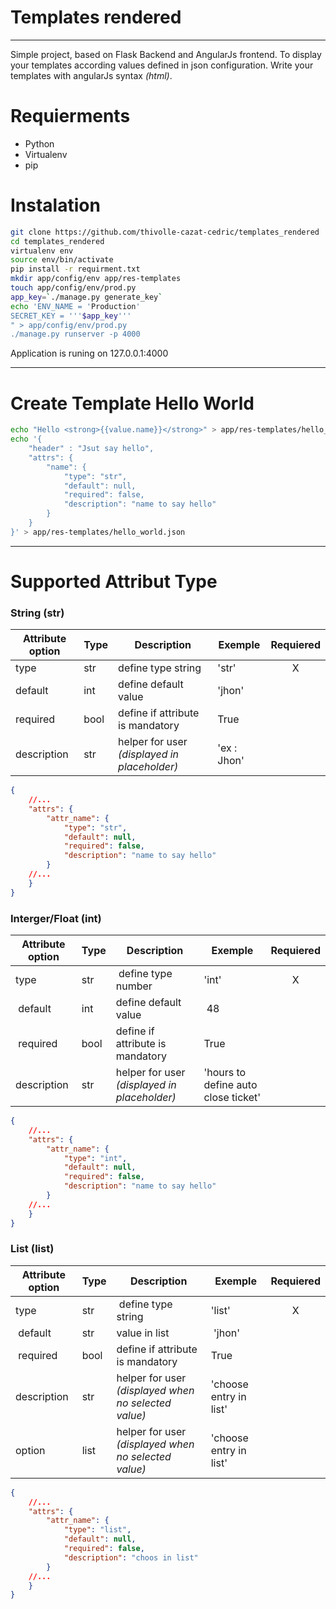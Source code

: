 # Templates rendered
---
Simple project, based on Flask Backend and AngularJs frontend. To display your templates according values defined in json configuration. Write your templates  with angularJs syntax *(html)*.

# Requierments
 * Python
 * Virtualenv
 * pip


# Instalation

```bash
git clone https://github.com/thivolle-cazat-cedric/templates_rendered
cd templates_rendered
virtualenv env
source env/bin/activate
pip install -r requirment.txt
mkdir app/config/env app/res-templates
touch app/config/env/prod.py
app_key=`./manage.py generate_key`
echo 'ENV_NAME = 'Production'
SECRET_KEY = '''$app_key'''
" > app/config/env/prod.py
./manage.py runserver -p 4000
```

Application is runing on 127.0.0.1:4000

---

# Create Template Hello World

```bash
echo "Hello <strong>{{value.name}}</strong>" > app/res-templates/hello_world.html
echo '{
    "header" : "Jsut say hello",
    "attrs": {        
        "name": {
            "type": "str",
            "default": null,
            "required": false,
            "description": "name to say hello"
        }
    }
}' > app/res-templates/hello_world.json
```

---

# Supported Attribut Type

### String (str)

| Attribute option | Type | Description | Exemple | Requiered |
|------------------|------|----------------------------------------------|-------------|:---------:|
| type | str | define type string | 'str' | X |
| default | int | define default value | 'jhon' |  |
| required | bool | define if attribute is mandatory | True |  |
| description | str | helper for user *(displayed in placeholder)* | 'ex : Jhon' |  |

```json
{
	//...
	"attrs": {
		"attr_name": {
		    "type": "str",
		    "default": null,
		    "required": false,
		    "description": "name to say hello"
		}
	//...
	}
}
```

### Interger/Float (int)

| Attribute option | Type | Description | Exemple | Requiered |
|------------------|------|----------------------------------------------|-------------|:---------:|
| type             | str  | define type number | 'int' | X |
| default          | int  | define default value | 48 |  |
| required         | bool | define if attribute is mandatory | True | |
| description      | str  | helper for user *(displayed in placeholder)* | 'hours to define auto close ticket' | |

```json
{
	//...
	"attrs": {
		"attr_name": {
		    "type": "int",
		    "default": null,
		    "required": false,
		    "description": "name to say hello"
		}
	//...
	}
}
```

### List (list)

| Attribute option | Type | Description | Exemple | Requiered |
|------------------|------|----------------------------------------------|-------------|:---------:|
| type             | str  | define type string | 'list' | X |
| default          | str  | value in list | 'jhon' |  |
| required         | bool | define if attribute is mandatory | True | |
| description      | str  | helper for user *(displayed when no selected value)* | 'choose entry in list' | |
| option           | list  | helper for user *(displayed when no selected value)* | 'choose entry in list' | |

```json
{
	//...
	"attrs": {
		"attr_name": {
		    "type": "list",
		    "default": null,
		    "required": false,
		    "description": "choos in list"
		}
	//...
	}
}
```